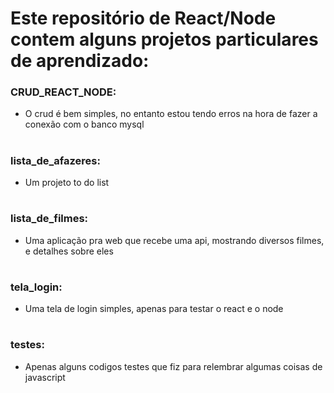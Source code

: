 # Este repositório de React/Node contem alguns projetos particulares de aprendizado:

### CRUD_REACT_NODE: 
- O crud é bem simples, no entanto estou tendo erros na hora de fazer a conexão com o banco mysql

#

### lista_de_afazeres: 
- Um projeto to do list

#

### lista_de_filmes: 
- Uma aplicação pra web que recebe uma api, mostrando diversos filmes, e detalhes sobre eles

#

### tela_login: 
- Uma tela de login simples, apenas para testar o react e o node

#

### testes:
- Apenas alguns codigos testes que fiz para relembrar algumas coisas de javascript
